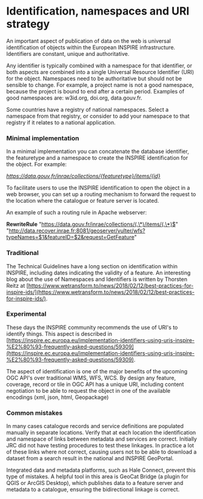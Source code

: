 
# **Identification, namespaces and URI strategy**

An important aspect of publication of data on the web is universal identification of objects within the European INSPIRE infrastructure. Identifiers are constant, unique and authoritative.

Any identifier is typically combined with a namespace for that identifier, or both aspects are combined into a single Universal Resource Identifier (URI) for the object. Namespaces need to be authoritative but should not be sensible to change. For example, a project name is not a good namespace, because the project is bound to end after a certain period. Examples of good namespaces are: w3id.org, doi.org, data.gouv.fr.

Some countries have a registry of national namespaces. Select a namespace from that registry, or consider to add your namespace to that registry if it relates to a national application.

### Minimal implementation

In a minimal implementation you can concatenate the database identifier, the featuretype and a namespace to create the INSPIRE identification for the object. For example:

_https://data.gouv.fr/inrae/collections/{featuretype}/items/{id}_

To facilitate users to use the INSPIRE identification to open the object in a web browser, you can set up a routing mechanism to forward the request to the location where the catalogue or feature server is located.

An example of such a routing rule in Apache webserver:

**RewriteRule**
"https://data.gouv.fr/inrae/collections/(.\*)/items/(.\*)$"
 "http://data.recover.inrae.fr:8081/geoserver/vulter/wfs?typeNames=$1&featureID=$2&request=GetFeature"

### Traditional

The Technical Guidelines have a long section on identification within INSPIRE, including dates indicating the validity of a feature. An interesting blog about the use of Namespaces and Identifiers is written by Thorsten Reitz at [https://www.wetransform.to/news/2018/02/12/best-practices-for-inspire-ids/](https://www.wetransform.to/news/2018/02/12/best-practices-for-inspire-ids/).

### Experimental

These days the INSPIRE community recommends the use of URI's to identify things. This aspect is described in [https://inspire.ec.europa.eu/implementation-identifiers-using-uris-inspire-%E2%80%93-frequently-asked-questions/59309](https://inspire.ec.europa.eu/implementation-identifiers-using-uris-inspire-%E2%80%93-frequently-asked-questions/59309).

The aspect of identification is one of the major benefits of the upcoming OGC API's over traditional WMS, WFS, WCS. By design any feature, coverage, record or tile in OGC API has a unique URI, including content negotiation to be able to request the object in one of the available encodings (xml, json, html, Geopackage)

### Common mistakes

In many cases catalogue records and service definitions are populated manually in separate locations. Verify that at each location the identification and namespace of links between metadata and services are correct. Initially JRC did not have testing procedures to test these linkages. In practice a lot of these links where not correct, causing users not to be able to download a dataset from a search result in the national and INSPIRE GeoPortal.

Integrated data and metadata platforms, such as Hale Connect, prevent this type of mistakes. A helpful tool in this area is GeoCat Bridge (a plugin for QGIS or ArcGIS Desktop), which publishes data to a feature server and metadata to a catalogue, ensuring the bidirectional linkage is correct.
